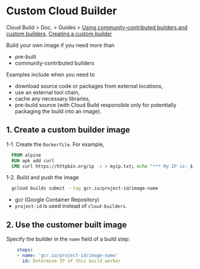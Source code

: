 # Custom Cloud Builder



Cloud Build > Doc. > Guides > [Using community-contributed builders and custom builders](https://cloud.google.com/build/docs/configuring-builds/use-community-and-custom-builders), [Creating a custom builder](https://cloud.google.com/build/docs/configuring-builds/use-community-and-custom-builders#creating_a_custom_builder)

Build your own image if you need more than 

- pre-built 
- community-contributed builders

Examples include when you need to

- download source code or packages from external locations,
- use an external tool chain,
- cache any necessary libraries,
- pre-build source (with Cloud Build responsible only for potentially packaging the build into an image).



## 1. Create a custom builder image

1-1. Create the `Dockerfile`. For example,

```dockerfile
  FROM alpine
  RUN apk add curl
  CMD curl https://httpbin.org/ip -s > myip.txt; echo "*** My IP is: $(cat myip.txt)"
```

1-2. Build and push the image

```bash
  gcloud builds submit --tag gcr.io/project-id/image-name
```

- gcr (Google Container Repository)
- `project-id` is used instead of `cloud-builders`.

## 2. Use the customer built image

Specify the builder in the `name` field of a build step:

```yaml
    steps:
    - name: 'gcr.io/project-id/image-name'
      id: Determine IP of this build worker
```



